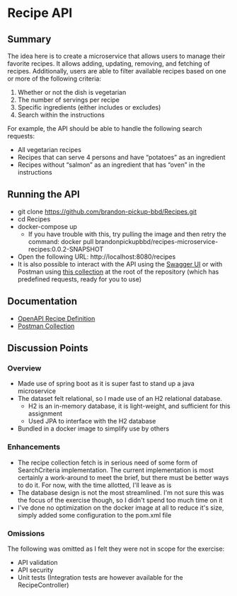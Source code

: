 # Recipe API

## Summary
The idea here is to create a microservice that allows users to manage their favorite recipes. It allows adding, updating, removing, and fetching of recipes. Additionally, users are able to filter available recipes
based on one or more of the following criteria:
1. Whether or not the dish is vegetarian
2. The number of servings per recipe
3. Specific ingredients (either includes or excludes)
4. Search within the instructions

For example, the API should be able to handle the following search requests:
* All vegetarian recipes
* Recipes that can serve 4 persons and have “potatoes” as an ingredient
* Recipes without “salmon” as an ingredient that has “oven” in the instructions


## Running the API

* git clone https://github.com/brandon-pickup-bbd/Recipes.git
* cd Recipes
* docker-compose up
	* If you have trouble with this, try pulling the image and then retry the command: docker pull brandonpickupbbd/recipes-microservice-recipes:0.0.2-SNAPSHOT
* Open the following URL: http://localhost:8080/recipes
* It is also possible to interact with the API using the [Swagger UI](http://localhost:8080/swagger-ui/index.html#/) or with Postman using [this collection](https://github.com/brandon-pickup-bbd/Recipes/blob/main/RecipeApi.postman_collection.json) at the root of the repository (which has predefined requests, ready for you to use)

## Documentation

* [OpenAPI Recipe Definition](https://github.com/brandon-pickup-bbd/Recipes/blob/main/RecipeApi.postman_collection.json)
* [Postman Collection](https://github.com/brandon-pickup-bbd/Recipes/blob/main/RecipeApi.postman_collection.json) 

## Discussion Points

### Overview
* Made use of spring boot as it is super fast to stand up a java microservice
* The dataset felt relational, so I made use of an H2 relational database.
	* H2 is an in-memory database, it is light-weight, and sufficient for this assignment
	* Used JPA to interface with the H2 database
* Bundled in a docker image to simplify use by others

### Enhancements
* The recipe collection fetch is in serious need of some form of SearchCriteria implementation. The current implementation is most certainly a work-around to meet the brief, but there must be better ways to do it. For now, with the time allotted, I'll leave as is 
* The database design is not the most streamlined. I'm not sure this was the focus of the exercise though, so I didn't spend too much time on it
* I've done no optimization on the docker image at all to reduce it's size, simply added some configuration to the pom.xml file

### Omissions
The following was omitted as I felt they were not in scope for the exercise:
* API validation 
* API security
* Unit tests (Integration tests are however available for the RecipeController)